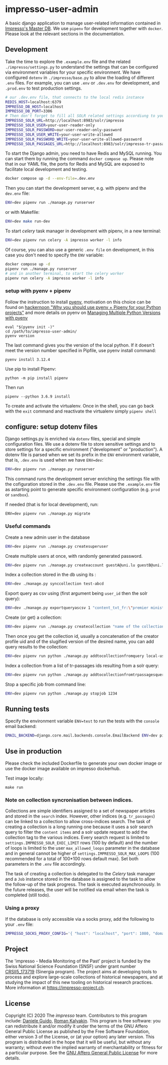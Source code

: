 # impresso-user-admin

A basic django application to manage user-related information contained in [Impresso's Master DB](https://github.com/impresso/impresso-master-db).
We use `pipenv` for development together with `docker`. Please look at the relevant sections in the documentation.

## Development

Take the time to explore the `.example.env` file and the related `./impresso/settings.py` to understand the settings that can be configured via environment variables for your specific environment. We have configured `dotenv` in `./impresso/base.py` to allow the loading of different `.env` files. For example, you can use `.env` or `.dev.env` for development, and `.prod.env` to test production settings.

```sh
# our .dev.env file, that connects to the local redis instance
REDIS_HOST=localhost:6379
IMPRESSO_DB_HOST=localhost
IMPRESSO_DB_PORT=3306
# Then don't forget to fill all SOLR related settings accordiung to your impresso configuration
IMPRESSO_SOLR_URL=http://localhost:8983/solr/impresso
IMPRESSO_SOLR_USER=your-user-reader-only
IMPRESSO_SOLR_PASSWORD=our-user-reader-only-password
IMPRESSO_SOLR_USER_WRITE=your-user-write-allowed
IMPRESSO_SOLR_PASSWORD_WRITE=your-user-write-allowed-password
IMPRESSO_SOLR_PASSAGES_URL=http://localhost:8983/solr/impresso-tr-passages
```

To start the Django admin, you need to have Redis and MySQL running. You can start them by running the command `docker compose up`. Please note that in our YAML file, the ports for Redis and MySQL are exposed to facilitate local development and testing.

```sh
docker compose up -d --env-file=.dev.env
```

Then you can start the development server, e.g. with pipenv and the `dev.env` file:

```sh
ENV=dev pipenv run ./manage.py runserver
```

or with Makefile:

```sh
ENV=dev make run-dev
```

To start _celery_ task manager in development with pipenv, in a new terminal:

```sh
ENV=dev pipenv run celery -A impresso worker -l info
```

Of course, you can also use a generic `.env file` on development, in this case you don't need to specify the `ENV` variable:

```sh
docker compose up -d
pipenv run ./manage.py runserver
# and in another terminal, to start the celery worker
pipenv run celery -A impresso worker -l info
```

### setup with pyenv + pipenv

Follow the instruction to install [pyenv](https://github.com/pyenv/pyenv), motivation on this choice can be found on [hackernoon "Why you should use pyenv + Pipenv for your Python projects"](https://hackernoon.com/reaching-python-development-nirvana-bb5692adf30c)
and more details on pyenv on [Managing Multiple Python Versions with pyenv](http://akbaribrahim.com/managing-multiple-python-versions-with-pyenv/)

```
eval "$(pyenv init -)"
cd /path/to/impresso-user-admin/
pyenv version
```

The last command gives you the version of the local python. If it doesn't meet the version number specified in Pipfile,
use pyenv install command:

```
pyenv install 3.12.4
```

Use pip to install Pipenv:

```
python -m pip install pipenv
```

Then run

```
pipenv --python 3.6.9 install
```

To create and activate the virtualenv. Once in the shell, you can go back with the `exit` command and reactivate the virtualenv simply `pipenv shell`

## configure: setup dotenv files

Django settings.py is enriched via `dotenv` files, special and simple configuration files.
We use a dotenv file to store sensitive settings and to store settings for a specific environment ("development" or "production"). A dotenv file is parsed when we set its prefix in the `ENV` environment variable, that is, `.dev.env` is used when we have `ENV=dev`:

```sh
ENV=dev pipenv run ./manage.py runserver
```

This command runs the development server enriching the settings file with the cofiguration stored in the `.dev.env` file.
Please use the `.example.env` file as astarting point to generate specific environment configuration (e.g. `prod` or `sandbox`).

If needed (that is for local development), run:

```
ENV=dev pipenv run ./manage.py migrate
```

### Useful commands

Create a new admin user in the database

```sh
ENV=dev pipenv run ./manage.py createsuperuser
```

Create multiple users at once, with randomly generated password.

```sh
ENV=dev pipenv run ./manage.py createaccount guestA@uni.lu guestB@uni.lu
```

Index a collection stored in the db using its <id>:

```sh
ENV=dev ./manage.py synccollection test-abcd
```

Export query as csv using (first argument being `user_id` then the solr query):

```sh
ENV=dev ./manage.py exportqueryascsv 1 "content_txt_fr:\"premier ministre portugais\""
```

Create (or get) a collection:

```sh
ENV=dev pipenv run ./manage.py createcollection "name of the collection" my-username
```

Then once you get the collection id, usually a concatenation of the creator profile uid and of the slugified version of the desired name, you can add query results to the collection:

```sh
ENV=dev pipenv run python ./manage.py addtocollectionfromquery local-user_name-of-the-collection "content_txt_fr:\"premier ministre portugais\""
```

Index a collection from a list of tr-passages ids resulting from a solr query:

```sh
ENV=dev pipenv run python ./manage.py addtocollectionfromtrpassagesquery local-dg-abcde "cluster_id_s:tr-nobp-all-v01-c8590083914"
```

Stop a specific job from command line:

```sh
ENV=dev pipenv run python ./manage.py stopjob 1234
```

## Running tests

Specify the environment variable `ENV=test` to run the tests with the `console` email backend:

```sh
EMAIL_BACKEND=django.core.mail.backends.console.EmailBackend ENV=dev pipenv run ./manage.py test
```

## Use in production

Please check the included Dockerfile to generate your own docker image or use the docker image available on impresso dockerhub.

Test image locally:

```
make run
```

### Note on collection syncronisation between indices.

Collections are simple identifiers assigned to a set of newspaper articles and stored in the `search` index. However, other indices (e.g. `tr_passages`) can be linked to a collection to allow cross-indices search.
The task of creating a collection is a long running one because it uses a solr search query to filter the `content items` and a solr update request to add the collection tag to the various indices. Every search request is limited to `settings.IMPRESSO_SOLR_EXEC_LIMIT` rows (100 by default) and the number of loops is limited to the user `max_allowed_loops` parameter in the database and in general cannot be higher of `settings.IMPRESSO_SOLR_MAX_LOOPS` (100 recommended for a total of 100\*100 rows default max). Set both parameters in the `.env` file accordingly.

The task of creating a collection is delegated to the _Celery_ task manager and a `Job` instance stored in the database is assigned to the task to allow the follow-up of the task progress. The task is executed asynchronously. In the future releases, the user will be notified via email when the task is completed (still todo).

### Using a proxy

If the database is only accessible via a socks proxy, add the following to your `.env` file:

```bash
IMPRESSO_SOCKS_PROXY_CONFIG='{ "host": "localhost", "port": 1080, "domains": ["db.domain.com"] }'
```

## Project

The 'impresso - Media Monitoring of the Past' project is funded by the Swiss National Science Foundation (SNSF) under grant number [CRSII5_173719](http://p3.snf.ch/project-173719) (Sinergia program). The project aims at developing tools to process and explore large-scale collections of historical newspapers, and at studying the impact of this new tooling on historical research practices. More information at https://impresso-project.ch.

## License

Copyright (C) 2020 The _impresso_ team. Contributors to this program include: [Daniele Guido](https://github.com/danieleguido), [Roman Kalyakin](https://github.com/theorm).
This program is free software: you can redistribute it and/or modify it under the terms of the GNU Affero General Public License as published by the Free Software Foundation, either version 3 of the License, or (at your option) any later version.
This program is distributed in the hope that it will be useful, but without any warranty; without even the implied warranty of merchantability or fitness for a particular purpose. See the [GNU Affero General Public License](https://github.com/impresso/impresso-user-admin/blob/master/LICENSE) for more details.
